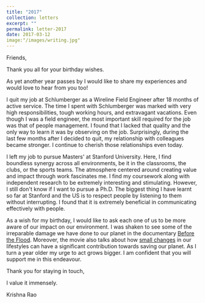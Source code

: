 ```yaml
---
title: "2017"
collection: letters
excerpt: ""
permalink: letter-2017
date: 2017-03-12
image:"/images/writing.jpg"
---
```


Friends, 

Thank you all for your birthday wishes.

As yet another year passes by I would like to share my experiences and would love to hear from you too!

I quit my job at Schlumberger as a Wireline Field Engineer after 18 months of active service. The time I spent with Schlumberger was marked with very high responsibilities, tough working hours, and extravagant vacations. Even though I was a field engineer, the most important skill required for the job was that of people management. I found that I lacked that quality and the only way to learn it was by observing on the job. Surprisingly, during the last few months after I decided to quit, my relationship with colleagues became stronger. I continue to cherish  those relationships even today.

I left my job to pursue Masters' at Stanford University. Here, I find boundless synergy across all environments, be it in the classrooms, the clubs, or the sports teams. The atmosphere centered around creating value and impact through work fascinates me.  I find my coursework along with independent research to be extremely interesting and stimulating. However, I still don't know if I want to pursue a Ph.D. The biggest thing I have learnt so far at Stanford and the US is to respect people by listening to them without interrupting. I found that it is extremely beneficial in communicating effectively with people. 

As a wish for my birthday, I would like to ask each one of us to be more aware of our impact on our environment. I was shaken to see some of the irreparable damage we have done to our planet in the documentary <a href="https://www.youtube.com/watch?v=09o1V7Gk9M8" target="_blank">Before the Flood</a>. Moreover, the movie also talks about how  <a href="https://wwf.panda.org/wwf_offices/armenia/help_us/eco_help_living/" target="_blank">small changes</a> in our lifestyles can have a significant contribution towards saving our planet. As I turn a year older my urge to act grows bigger. I am confident that you will support me in this endeavour. 

Thank you for staying in touch, 

I value it immensely.

Krishna Rao
